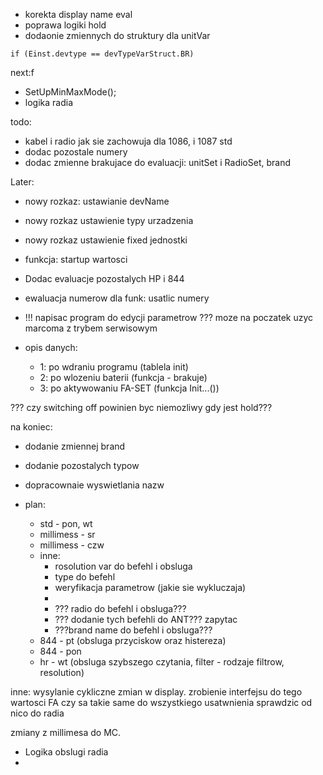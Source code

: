 - korekta display name eval
- poprawa logiki hold
- dodaonie zmiennych do struktury dla unitVar


`if (Einst.devtype == devTypeVarStruct.BR)`





next:f
- SetUpMinMaxMode();
- logika radia

todo:
- kabel i radio jak sie zachowuja dla 1086, i 1087 std
- dodac pozostale numery
- dodac zmienne brakujace do evaluacji: unitSet i RadioSet, brand

Later:
- nowy rozkaz: ustawianie devName
- nowy rozkaz ustawienie typy urzadzenia
- nowy rozkaz ustawienie fixed jednostki
- funkcja: startup wartosci 
- Dodac evaluacje pozostalych HP i 844
- ewaluacja numerow dla funk: usatlic numery
- !!! napisac program do edycji parametrow ??? moze na poczatek uzyc marcoma z trybem serwisowym

- opis danych:
	- 1: po wdraniu programu (tablela init)
	- 2: po wlozeniu  baterii (funkcja - brakuje)
	- 3: po aktywowaniu FA-SET (funkcja Init...())

??? czy switching off powinien byc niemozliwy gdy jest hold???

na koniec:
- dodanie zmiennej brand
- dodanie pozostalych typow
- dopracownaie wyswietlania nazw

- plan:
	- std - pon, wt
	- millimess - sr
	- millimess - czw
	- inne:
		- rosolution var do befehl i obsluga
		- type do befehl
		- weryfikacja parametrow (jakie sie wykluczaja)
		- 
		- ??? radio do befehl i obsluga???
		- ??? dodanie tych befehli do ANT??? zapytac
		- ???brand name do befehl i obsluga???
	- 844 - pt (obsluga przyciskow oraz histereza)
	- 844 - pon
	- hr - wt (obsluga szybszego czytania, filter - rodzaje filtrow, resolution)

inne:
wysylanie cykliczne zmian w display.
zrobienie interfejsu do tego
wartosci FA czy sa takie same do wszystkiego
usatwnienia sprawdzic od nico do radia

zmiany z millimesa do MC.
- Logika obslugi radia
- 
